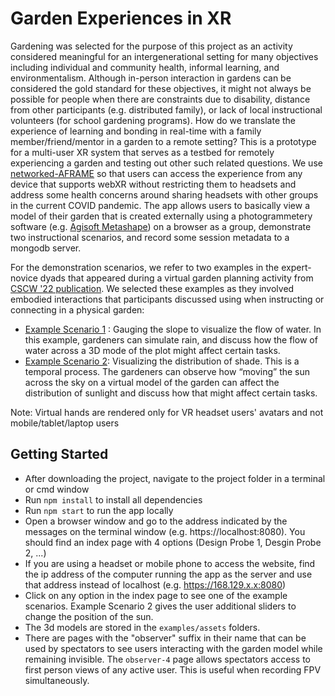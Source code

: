 Garden Experiences in XR
=======

Gardening was selected for the purpose of this project as an activity considered meaningful for an intergenerational setting for many objectives including individual and community health, informal learning, and environmentalism. Although in-person interaction in gardens can be considered the gold standard for these objectives, it might not always be possible for people when there are constraints due to disability, distance from other participants (e.g. distributed family), or lack of local instructional volunteers (for school gardening programs). How do we translate the experience of learning and bonding in real-time with a family member/friend/mentor in a garden to a remote setting? This is a prototype for a multi-user XR system that serves as a testbed for remotely experiencing a garden and testing out other such related questions. We use [networked-AFRAME](https://github.com/networked-aframe/networked-aframe) so that users can access the experience from any device that supports webXR without restricting them to headsets and address some health concerns around sharing headsets with other groups in the current COVID pandemic. The app allows users to basically view a model of their garden that is created externally using a photogrammetery software (e.g. [Agisoft Metashape](https://www.agisoft.com/)) on a browser as a group, demonstrate two instructional scenarios, and record some session metadata to a mongodb server. 

For the demonstration scenarios, we refer to two examples in the expert-novice dyads that appeared during a virtual garden planning activity from [CSCW '22 publication](https://maddalihanumateja.github.io/assets/pdfs/CSCW22_website.pdf). We selected these examples as they involved embodied interactions that participants discussed using when instructing or connecting in a physical garden:
 - [Example Scenario 1](https://drive.google.com/file/d/14vN8kC79zEHVTW7Eb_dn5omzD7evdjA7/view?usp=sharing) : Gauging the slope to visualize the flow of water. In this example, gardeners can simulate rain, and discuss how the flow of water across a 3D mode of the plot might affect certain tasks.
 - [Example Scenario 2](https://drive.google.com/file/d/1GfcGL352TUSt7rROPXuPh3TJ3L5Ww_4c/view?usp=sharing): Visualizing the distribution of shade. This is a temporal process. The gardeners can observe how “moving” the sun across the sky on a virtual model of the garden can affect the distribution of sunlight and discuss how that might affect certain tasks. 

 Note: Virtual hands are rendered only for VR headset users' avatars and not mobile/tablet/laptop users


Getting Started
-------

- After downloading the project, navigate to the project folder in a terminal or cmd window
- Run `npm install` to install all dependencies
- Run `npm start` to run the app locally
- Open a browser window and go to the address indicated by the messages on the terminal window (e.g. https://localhost:8080). You should find an index page with 4 options (Design Probe 1, Desgin Probe 2, ...)
- If you are using a headset or mobile phone to access the website, find the ip address of the computer running the app as the server and use that address instead of localhost (e.g. https://168.129.x.x:8080)
- Click on any option in the index page to see one of the example scenarios. Example Scenario 2 gives the user additional sliders to change the position of the sun.
- The 3d models are stored in the `examples/assets` folders.
- There are pages with the "observer" suffix in their name that can be used by spectators to see users interacting with the garden model while remaining invisible. The `observer-4` page allows spectators access to first person views of any active user. This is useful when recording FPV simultaneously.